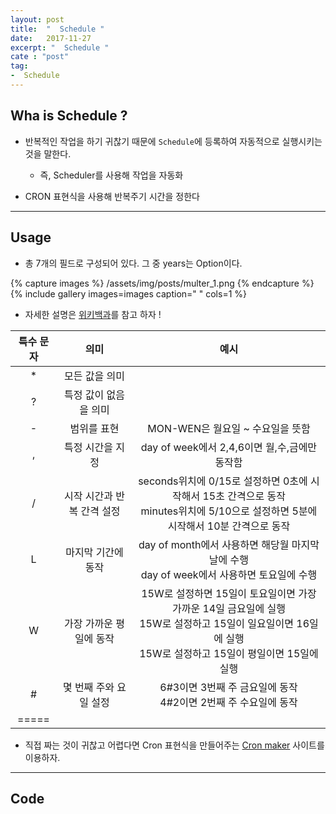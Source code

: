```yaml
---
layout: post
title:  "  Schedule "
date:   2017-11-27
excerpt: "  Schedule "
cate : "post"
tag:
-  Schedule
---
```


## Wha is Schedule ?

* 반복적인 작업을 하기 귀찮기 때문에 `Schedule`에 등록하여 자동적으로 실행시키는 것을 말한다.
    * 즉, Scheduler를 사용해 작업을 자동화

* CRON 표현식을 사용해 반복주기 시간을 정한다


---

## Usage

* 총 7개의 필드로 구성되어 있다. 그 중 years는 Option이다.

{% capture images %}
	/assets/img/posts/multer_1.png
{% endcapture %}
{% include gallery images=images caption=" " cols=1 %}

* 자세한 설명은 [위키백과](https://en.wikipedia.org/wiki/Cron#CRON_expression)를 참고 하자 !


|    특수 문자  | 의미 | 예시 |
|:-------:|:-------:|:-------:|
| *     | 모든 값을 의미 |
| ?     | 특정 값이 없음을 의미 |
| -     | 범위를 표현 |  MON-WEN은 월요일 ~ 수요일을 뜻함 |
| ,     | 특정 시간을 지정 |  day of week에서 2,4,6이면 월,수,금에만 동작함 |
| /     | 시작 시간과 반복 간격 설정| seconds위치에 0/15로 설정하면 0초에 시작해서 15초 간격으로 동작 <br> minutes위치에 5/10으로 설정하면 5분에 시작해서 10분 간격으로 동작 |
| L    | 마지막 기간에 동작 | day of month에서 사용하면 해당월 마지막 날에 수행 <br> day of week에서 사용하면 토요일에 수행 |
| W   |가장 가까운 평일에 동작  | 15W로 설정하면 15일이 토요일이면 가장 가까운 14일 금요일에 실행 <br> 15W로 설정하고 15일이 일요일이면 16일에 실행 <br> 15W로 설정하고 15일이 평일이면 15일에 실행 |
| #   | 몇 번째 주와 요일 설정  | 6#3이면 3번째 주 금요일에 동작 <br> 4#2이면 2번째 주 수요일에 동작 |
|=====



* 직접 짜는 것이 귀찮고 어렵다면 Cron 표현식을 만들어주는 [Cron maker](http://www.cronmaker.com/) 사이트를 이용하자. 

--- 

## Code 